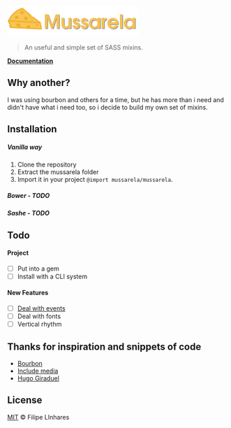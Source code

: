 ![Mussarela Logo](images/cheese.png)

> An useful and simple set of SASS mixins.

[**Documentation**](https://github.com/filipelinhares/mussarela/wiki)

## Why another?

I was using bourbon and others for a time, but he has more than i need and didn't have what i need too, so i decide to build my own set of mixins.

## Installation

##### Vanilla way
1. Clone the repository
2. Extract the mussarela folder
3. Import it in your project `@import mussarela/mussarela`.

##### Bower - TODO
##### Sashe - TODO

## Todo

#### Project
- [ ] Put into a gem
- [ ] Install with a CLI system

#### New Features
- [ ] [Deal with events](https://css-tricks.com/snippets/sass/simplifying-contexts-events)
- [ ] Deal with fonts
- [ ] Vertical rhythm 

## Thanks for inspiration and snippets of code
- [Bourbon](http://bourbon.io)
- [Include media](http://include-media.com/documentation)
- [Hugo Giraduel](http://hugogiraudel.com)

## License
[MIT](https://github.com/filipelinhares/mussarela/blob/master/LICENSE.md) © Filipe LInhares
